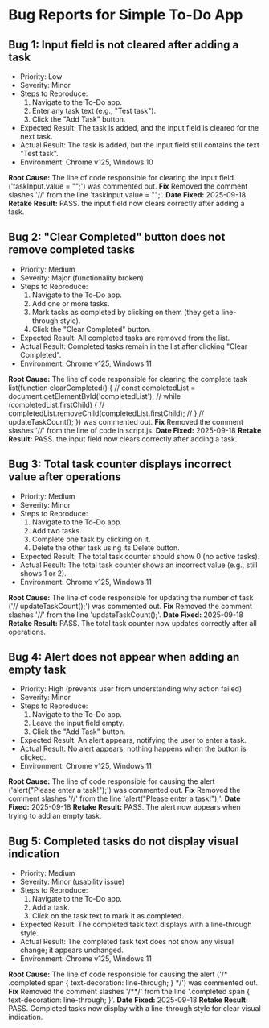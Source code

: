 # Bug Reports for Simple To-Do App

## Bug 1: Input field is not cleared after adding a task
*   Priority: Low
*   Severity: Minor
*   Steps to Reproduce:
    1.  Navigate to the To-Do app.
    2.  Enter any task text (e.g., "Test task").
    3.  Click the "Add Task" button.
*   Expected Result: The task is added, and the input field is cleared for the next task.
*   Actual Result: The task is added, but the input field still contains the text "Test task".
*   Environment: Chrome v125, Windows 10

**Root Cause:** The line of code responsible for clearing the input field ('taskInput.value = "";') was commented out.
**Fix** Removed the comment slashes '//' from the line 'taskInput.value = "";'.
**Date Fixed:** 2025-09-18
**Retake Result:** PASS. the input field now clears correctly after adding a task.

## Bug 2: "Clear Completed" button does not remove completed tasks
*   Priority: Medium
*   Severity: Major (functionality broken)
*   Steps to Reproduce:
    1.  Navigate to the To-Do app.
    2.  Add one or more tasks.
    3.  Mark tasks as completed by clicking on them (they get a line-through style).
    4.  Click the "Clear Completed" button.
*   Expected Result: All completed tasks are removed from the list.
*   Actual Result: Completed tasks remain in the list after clicking "Clear Completed".
*   Environment: Chrome v125, Windows 11

**Root Cause:** The line of code responsible for clearing the complete task list(function clearCompleted() {
    // const completedList = document.getElementById('completedList');
    // while (completedList.firstChild) {
    //     completedList.removeChild(completedList.firstChild);
    // }
    // updateTaskCount();
}) was commented out.
**Fix** Removed the comment slashes '//' from the line of code in script.js.
**Date Fixed:** 2025-09-18
**Retake Result:** PASS. the input field now clears correctly after adding a task.

## Bug 3: Total task counter displays incorrect value after operations
*   Priority: Medium
*   Severity: Minor
*   Steps to Reproduce:
    1.  Navigate to the To-Do app.
    2.  Add two tasks.
    3.  Complete one task by clicking on it.
    4.  Delete the other task using its Delete button.
*   Expected Result: The total task counter should show 0 (no active tasks).
*   Actual Result: The total task counter shows an incorrect value (e.g., still shows 1 or 2).
*   Environment: Chrome v125, Windows 11

**Root Cause:** The line of code responsible for updating the number of task ('// updateTaskCount();') was commented out.
**Fix** Removed the comment slashes '//' from the line 'updateTaskCount();'.
**Date Fixed:** 2025-09-18
**Retake Result:** PASS. The total task counter now updates correctly after all operations.


## Bug 4: Alert does not appear when adding an empty task
*   Priority: High (prevents user from understanding why action failed)
*   Severity: Minor
*   Steps to Reproduce:
    1. Navigate to the To-Do app.
    2. Leave the input field empty.
    3. Click the "Add Task" button.
*   Expected Result: An alert appears, notifying the user to enter a task.
*   Actual Result: No alert appears; nothing happens when the button is clicked.
*   Environment: Chrome v125, Windows 11

**Root Cause:** The line of code responsible for causing the alert ('alert("Please enter a task!");') was commented out.
**Fix** Removed the comment slashes '//' from the line 'alert("Please enter a task!");'.
**Date Fixed:** 2025-09-18
**Retake Result:** PASS. The alert now appears when trying to add an empty task.


## Bug 5: Completed tasks do not display visual indication
*   Priority: Medium
*   Severity: Minor (usability issue)
*   Steps to Reproduce:
    1. Navigate to the To-Do app.
    2. Add a task.
    3. Click on the task text to mark it as completed.
*   Expected Result: The completed task text displays with a line-through style.
*   Actual Result: The completed task text does not show any visual change; it appears unchanged.
*   Environment: Chrome v125, Windows 11

**Root Cause:** The line of code responsible for causing the alert ('/* .completed span {
    text-decoration: line-through;
} */') was commented out.
**Fix** Removed the comment slashes '/**/' from the line '.completed span {
    text-decoration: line-through;
}'.
**Date Fixed:** 2025-09-18
**Retake Result:** PASS.  Completed tasks now display with a line-through style for clear visual indication.